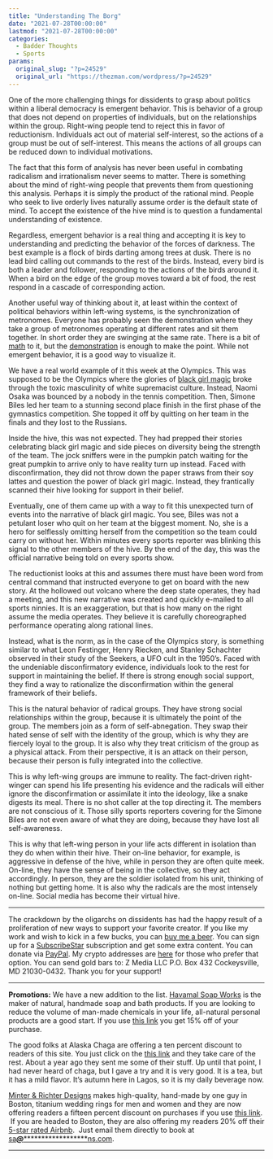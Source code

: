 ```yaml
---
title: "Understanding The Borg"
date: "2021-07-28T00:00:00"
lastmod: "2021-07-28T00:00:00"
categories:
  - Badder Thoughts
  - Sports
params:
  original_slug: "?p=24529"
  original_url: "https://thezman.com/wordpress/?p=24529"
---
```


One of the more challenging things for dissidents to grasp about
politics within a liberal democracy is emergent behavior. This is
behavior of a group that does not depend on properties of individuals,
but on the relationships within the group. Right-wing people tend to
reject this in favor of reductionism. Individuals act out of material
self-interest, so the actions of a group must be out of self-interest.
This means the actions of all groups can be reduced down to individual
motivations.

The fact that this form of analysis has never been useful in combating
radicalism and irrationalism never seems to matter. There is something
about the mind of right-wing people that prevents them from questioning
this analysis. Perhaps it is simply the product of the rational mind.
People who seek to live orderly lives naturally assume order is the
default state of mind. To accept the existence of the hive mind is to
question a fundamental understanding of existence.

Regardless, emergent behavior is a real thing and accepting it is key to
understanding and predicting the behavior of the forces of darkness. The
best example is a flock of birds darting among trees at dusk. There is
no lead bird calling out commands to the rest of the birds. Instead,
every bird is both a leader and follower, responding to the actions of
the birds around it. When a bird on the edge of the group moves toward a
bit of food, the rest respond in a cascade of corresponding action.

Another useful way of thinking about it, at least within the context of
political behaviors within left-wing systems, is the synchronization of
metronomes. Everyone has probably seen the demonstration where they take
a group of metronomes operating at different rates and sit them
together. In short order they are swinging at the same rate. There is a
bit of
[math](http://www.math.pitt.edu/~bard/classes/mth3380/syncpapers/metronome.pdf)
to it, but the
[demonstration](https://www.youtube.com/watch?v=Aaxw4zbULMs) is enough
to make the point. While not emergent behavior, it is a good way to
visualize it.

We have a real world example of it this week at the Olympics. This was
supposed to be the Olympics where the glories of [black girl
magic](https://archive.is/pgGvW) broke through the toxic masculinity of
white supremacist culture. Instead, Naomi Osaka was bounced by a nobody
in the tennis competition. Then, Simone Biles led her team to a stunning
second place finish in the first phase of the gymnastics competition.
She topped it off by quitting on her team in the finals and they lost to
the Russians.

Inside the hive, this was not expected. They had prepped their stories
celebrating black girl magic and side pieces on diversity being the
strength of the team. The jock sniffers were in the pumpkin patch
waiting for the great pumpkin to arrive only to have reality turn up
instead. Faced with disconfirmation, they did not throw down the paper
straws from their soy lattes and question the power of black girl magic.
Instead, they frantically scanned their hive looking for support in
their belief.

Eventually, one of them came up with a way to fit this unexpected turn
of events into the narrative of black girl magic. You see, Biles was not
a petulant loser who quit on her team at the biggest moment. No, she is
a hero for selflessly omitting herself from the competition so the team
could carry on without her. Within minutes every sports reporter was
blinking this signal to the other members of the hive. By the end of the
day, this was the official narrative being told on every sports show.

The reductionist looks at this and assumes there must have been word
from central command that instructed everyone to get on board with the
new story. At the hollowed out volcano where the deep state operates,
they had a meeting, and this new narrative was created and quickly
e-mailed to all sports ninnies. It is an exaggeration, but that is how
many on the right assume the media operates. They believe it is
carefully choreographed performance operating along rational lines.

Instead, what is the norm, as in the case of the Olympics story, is
something similar to what Leon Festinger, Henry Riecken, and Stanley
Schachter observed in their study of the Seekers, a UFO cult in the
1950’s. Faced with the undeniable disconfirmatory evidence, individuals
look to the rest for support in maintaining the belief. If there is
strong enough social support, they find a way to rationalize the
disconfirmation within the general framework of their beliefs.

This is the natural behavior of radical groups. They have strong social
relationships within the group, because it is ultimately the point of
the group. The members join as a form of self-abnegation. They swap
their hated sense of self with the identity of the group, which is why
they are fiercely loyal to the group. It is also why they treat
criticism of the group as a physical attack. From their perspective, it
is an attack on their person, because their person is fully integrated
into the collective.

This is why left-wing groups are immune to reality. The fact-driven
right-winger can spend his life presenting his evidence and the radicals
will either ignore the disconfirmation or assimilate it into the
ideology, like a snake digests its meal. There is no shot caller at the
top directing it. The members are not conscious of it. Those silly
sports reporters covering for the Simone Biles are not even aware of
what they are doing, because they have lost all self-awareness.

This is why that left-wing person in your life acts different in
isolation than they do when within their hive. Their on-line behavior,
for example, is aggressive in defense of the hive, while in person they
are often quite meek. On-line, they have the sense of being in the
collective, so they act accordingly. In person, they are the soldier
isolated from his unit, thinking of nothing but getting home. It is also
why the radicals are the most intensely on-line. Social media has become
their virtual hive.

------------------------------------------------------------------------

The crackdown by the oligarchs on dissidents has had the happy result of
a proliferation of new ways to support your favorite creator. If you
like my work and wish to kick in a few bucks, you can
<a href="https://www.buymeacoffee.com/mujolulu" rel="noopener"
target="_blank">buy me a beer</a>. You can sign up for a
<a href="https://www.subscribestar.com/the-z-blog" rel="noopener"
target="_blank">SubscribeStar</a> subscription and get some extra
content. You can donate via <a
href="https://www.paypal.com/donate/?cmd=_s-xclick&amp;hosted_button_id=UDAS2Q8JYA6CN&amp;source=url"
rel="noopener" target="_blank">PayPal</a>. My crypto addresses are
<a href="https://thezman.com/wordpress/?page_id=22713" rel="noopener"
target="_blank">here</a> for those who prefer that option. You can send
gold bars to: Z Media LLC P.O. Box 432 Cockeysville, MD 21030-0432.
Thank you for your support!

------------------------------------------------------------------------

**Promotions:** We have a new addition to the list.
<a href="https://havamalsoapworks.com/" rel="noopener"
target="_blank">Havamal Soap Works</a> is the maker of natural, handmade
soap and bath products. If you are looking to reduce the volume of
man-made chemicals in your life, all-natural personal products are a
good start. If you use
<a href="https://havamalsoapworks.com/discount/ZMAN" rel="noopener"
target="_blank">this link</a> you get 15% off of your purchase.

The good folks at Alaska Chaga are offering a ten percent discount to
readers of this site. You just click on the
<a href="https://alaskachaga.us/discount/ZMAN" rel="noopener noreferrer"
target="_blank">this link</a> and they take care of the rest. About a
year ago they sent me some of their stuff. Up until that point, I had
never heard of chaga, but I gave a try and it is very good. It is a tea,
but it has a mild flavor. It’s autumn here in Lagos, so it is my daily
beverage now.

<a href="https://www.minterandrichterdesigns.com/"
rel="noreferrer nofollow noopener" target="_blank">Minter &amp; Richter
Designs</a> makes high-quality, hand-made by one guy in Boston, titanium
wedding rings for men and women and they are now offering readers a
fifteen percent discount on purchases if you use
<a href="https://www.minterandrichterdesigns.com/discount/ZMAN"
rel="noreferrer nofollow noopener" target="_blank">this link</a>. 
 <span class="highlight"><span class="colour"><span class="font"><span class="size">If
you are headed to Boston, they are also offering my readers 20% off
their <a
href="https://www.airbnb.com/users/7988017/listings?user_id=7988017&amp;s=3"
rel="noopener noreferrer" target="_blank">5-star rated Airbnb</a>.  Just
email them directly to book at
<a href="mailto:sa***@*********************ns.com"
data-original-string="Id0DMpb6qwc2VfWdt5Eb0g==cb70XEnXsf45xoZsF9+K6PB9vWcsxvMgjznVJ/0R+K+8k+LHrEskyzJWABg6yF9W0Fo"><span
class="apbct-email-encoder"
data-original-string="6HIwskCr0N5xyJbXieTfBQ==cb7NpBJhLJke0kpJTYiHlc0pnjN9ojjB0tTdVgQ7UOhv/ADaOnvydGE5qW7TQp+ezVA"
title="This contact has been encoded by Anti-Spam by CleanTalk. Click to decode. To finish the decoding make sure that JavaScript is enabled in your browser.">sa<span
class="apbct-blur">***</span>@<span
class="apbct-blur">*********************</span>ns.com</span></a>.</span></span></span></span>

------------------------------------------------------------------------
